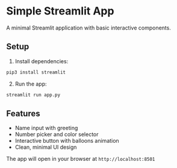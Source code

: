 # Simple Streamlit App

A minimal Streamlit application with basic interactive components.

## Setup

1. Install dependencies:
```bash
pip3 install streamlit
```

2. Run the app:
```bash
streamlit run app.py
```

## Features

- Name input with greeting
- Number picker and color selector
- Interactive button with balloons animation
- Clean, minimal UI design

The app will open in your browser at `http://localhost:8501`